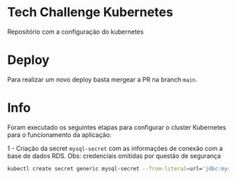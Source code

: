 # Tech Challenge Kubernetes
Repositório com a configuração do kubernetes


# Deploy
Para realizar um novo deploy basta mergear a PR na branch `main`.


# Info
Foram executado os seguintes etapas para configurar o cluster Kubernetes para o funcionamento da aplicação:

1 - Criação da secret `mysql-secret` com as informações de conexão com a base de dados RDS. Obs: credenciais omitidas por questão de segurança 

```bash
kubectl create secret generic mysql-secret --from-literal=url='jdbc:mysql://<HOST>:3306/burger' --from-literal=username='<USER>' --from-literal=password='<PASSWORD>'
```
